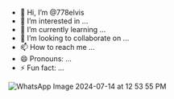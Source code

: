 - 👋 Hi, I’m @778elvis
- 👀 I’m interested in ...
- 🌱 I’m currently learning ...
- 💞️ I’m looking to collaborate on ...
- 📫 How to reach me ...
- 😄 Pronouns: ...
- ⚡ Fun fact: ...

<!---
778elvis/778elvis is a ✨ special ✨ repository because its `README.md` (this file) appears on your GitHub profile.
You can click the Preview link to take a look at your changes.
--->
![WhatsApp Image 2024-07-14 at 12 53 55 PM](https://github.com/user-attachments/assets/3919b3dc-862f-41a9-82e8-2eef4ee06906)

